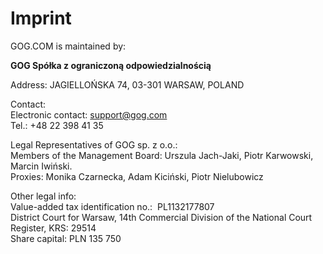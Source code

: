 Imprint
=======

GOG.COM is maintained by:

**GOG Spółka z ograniczoną odpowiedzialnością** 

Address: JAGIELLOŃSKA 74, 03-301 WARSAW, POLAND 

Contact:  
Electronic contact: [support@gog.com](mailto:support@gog.com)  
Tel.: +48 22 398 41 35

Legal Representatives of GOG sp. z o.o.:  
Members of the Management Board: Urszula Jach-Jaki, Piotr Karwowski, Marcin Iwiński.  
Proxies: Monika Czarnecka, Adam Kiciński, Piotr Nielubowicz

Other legal info:  
Value-added tax identification no.:  PL1132177807  
District Court for Warsaw, 14th Commercial Division of the National Court Register, KRS: 29514  
Share capital: PLN 135 750